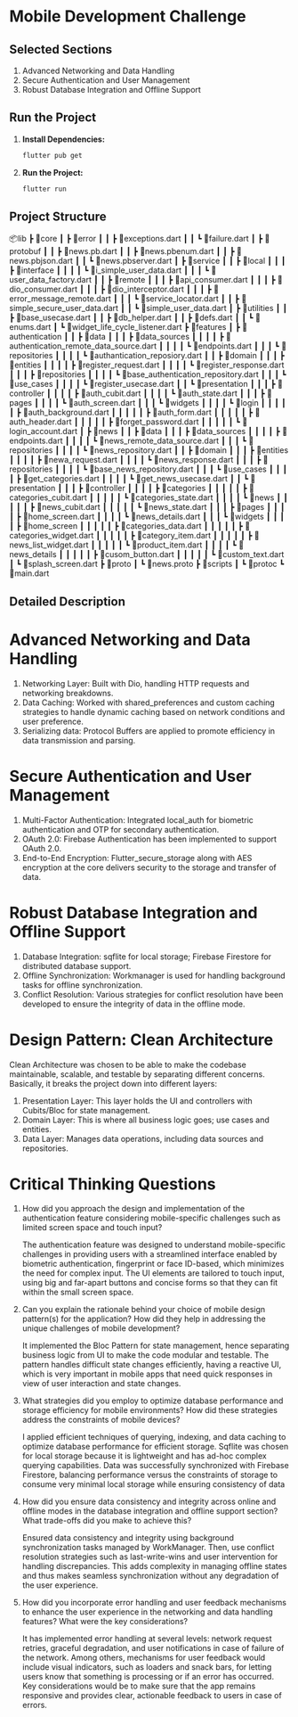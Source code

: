 # Mobile Development Challenge

## Selected Sections
1. Advanced Networking and Data Handling
2. Secure Authentication and User Management
3. Robust Database Integration and Offline Support
## Run the Project

1. **Install Dependencies:**
   ```bash
   flutter pub get

2. **Run the Project:**
   ```bash
   flutter run
   
## Project Structure
📦lib
 ┣ 📂core
 ┃ ┣ 📂error
 ┃ ┃ ┣ 📜exceptions.dart
 ┃ ┃ ┗ 📜failure.dart
 ┃ ┣ 📂protobuf
 ┃ ┃ ┣ 📜news.pb.dart
 ┃ ┃ ┣ 📜news.pbenum.dart
 ┃ ┃ ┣ 📜news.pbjson.dart
 ┃ ┃ ┗ 📜news.pbserver.dart
 ┃ ┣ 📂service
 ┃ ┃ ┣ 📂local
 ┃ ┃ ┃ ┣ 📂interface
 ┃ ┃ ┃ ┃ ┗ 📜i_simple_user_data.dart
 ┃ ┃ ┃ ┗ 📜user_data_factory.dart
 ┃ ┃ ┣ 📂remote
 ┃ ┃ ┃ ┣ 📜api_consumer.dart
 ┃ ┃ ┃ ┣ 📜dio_consumer.dart
 ┃ ┃ ┃ ┣ 📜dio_interceptor.dart
 ┃ ┃ ┃ ┣ 📜error_message_remote.dart
 ┃ ┃ ┃ ┗ 📜service_locator.dart
 ┃ ┃ ┣ 📜simple_secure_user_data.dart
 ┃ ┃ ┗ 📜simple_user_data.dart
 ┃ ┣ 📂utilities
 ┃ ┃ ┣ 📜base_usecase.dart
 ┃ ┃ ┣ 📜db_helper.dart
 ┃ ┃ ┣ 📜defs.dart
 ┃ ┃ ┗ 📜enums.dart
 ┃ ┗ 📜widget_life_cycle_listener.dart
 ┣ 📂features
 ┃ ┣ 📂authentication
 ┃ ┃ ┣ 📂data
 ┃ ┃ ┃ ┣ 📂data_sources
 ┃ ┃ ┃ ┃ ┣ 📜authentication_remote_data_source.dart
 ┃ ┃ ┃ ┃ ┗ 📜endpoints.dart
 ┃ ┃ ┃ ┗ 📂repositories
 ┃ ┃ ┃ ┃ ┗ 📜authantication_reposiory.dart
 ┃ ┃ ┣ 📂domain
 ┃ ┃ ┃ ┣ 📂entities
 ┃ ┃ ┃ ┃ ┣ 📜register_request.dart
 ┃ ┃ ┃ ┃ ┗ 📜register_response.dart
 ┃ ┃ ┃ ┣ 📂repositories
 ┃ ┃ ┃ ┃ ┗ 📜base_authentication_repository.dart
 ┃ ┃ ┃ ┗ 📂use_cases
 ┃ ┃ ┃ ┃ ┗ 📜register_usecase.dart
 ┃ ┃ ┗ 📂presentation
 ┃ ┃ ┃ ┣ 📂controller
 ┃ ┃ ┃ ┃ ┣ 📜auth_cubit.dart
 ┃ ┃ ┃ ┃ ┗ 📜auth_state.dart
 ┃ ┃ ┃ ┣ 📂pages
 ┃ ┃ ┃ ┃ ┗ 📜auth_screen.dart
 ┃ ┃ ┃ ┗ 📂widgets
 ┃ ┃ ┃ ┃ ┗ 📂login
 ┃ ┃ ┃ ┃ ┃ ┣ 📜auth_background.dart
 ┃ ┃ ┃ ┃ ┃ ┣ 📜auth_form.dart
 ┃ ┃ ┃ ┃ ┃ ┣ 📜auth_header.dart
 ┃ ┃ ┃ ┃ ┃ ┣ 📜forget_password.dart
 ┃ ┃ ┃ ┃ ┃ ┗ 📜login_account.dart
 ┃ ┣ 📂news
 ┃ ┃ ┣ 📂data
 ┃ ┃ ┃ ┣ 📂data_sources
 ┃ ┃ ┃ ┃ ┣ 📜endpoints.dart
 ┃ ┃ ┃ ┃ ┗ 📜news_remote_data_source.dart
 ┃ ┃ ┃ ┗ 📂repositories
 ┃ ┃ ┃ ┃ ┗ 📜news_repository.dart
 ┃ ┃ ┣ 📂domain
 ┃ ┃ ┃ ┣ 📂entities
 ┃ ┃ ┃ ┃ ┣ 📜newa_request.dart
 ┃ ┃ ┃ ┃ ┗ 📜news_response.dart
 ┃ ┃ ┃ ┣ 📂repositories
 ┃ ┃ ┃ ┃ ┗ 📜base_news_repository.dart
 ┃ ┃ ┃ ┗ 📂use_cases
 ┃ ┃ ┃ ┃ ┣ 📜get_categories.dart
 ┃ ┃ ┃ ┃ ┗ 📜get_news_usecase.dart
 ┃ ┃ ┗ 📂presentation
 ┃ ┃ ┃ ┣ 📂controller
 ┃ ┃ ┃ ┃ ┣ 📂categories
 ┃ ┃ ┃ ┃ ┃ ┣ 📜categories_cubit.dart
 ┃ ┃ ┃ ┃ ┃ ┗ 📜categories_state.dart
 ┃ ┃ ┃ ┃ ┗ 📂news
 ┃ ┃ ┃ ┃ ┃ ┣ 📜news_cubit.dart
 ┃ ┃ ┃ ┃ ┃ ┗ 📜news_state.dart
 ┃ ┃ ┃ ┣ 📂pages
 ┃ ┃ ┃ ┃ ┣ 📜home_screen.dart
 ┃ ┃ ┃ ┃ ┗ 📜news_details.dart
 ┃ ┃ ┃ ┗ 📂widgets
 ┃ ┃ ┃ ┃ ┣ 📂home_screen
 ┃ ┃ ┃ ┃ ┃ ┣ 📜categories_data.dart
 ┃ ┃ ┃ ┃ ┃ ┣ 📜categories_widget.dart
 ┃ ┃ ┃ ┃ ┃ ┣ 📜category_item.dart
 ┃ ┃ ┃ ┃ ┃ ┣ 📜news_list_widget.dart
 ┃ ┃ ┃ ┃ ┃ ┗ 📜product_item.dart
 ┃ ┃ ┃ ┃ ┗ 📂news_details
 ┃ ┃ ┃ ┃ ┃ ┣ 📜cusom_button.dart
 ┃ ┃ ┃ ┃ ┃ ┗ 📜custom_text.dart
 ┃ ┗ 📜splash_screen.dart
 ┣ 📂proto
 ┃ ┗ 📜news.proto
 ┣ 📂scripts
 ┃ ┗ 📜protoc
 ┗ 📜main.dart

## Detailed Description
# Advanced Networking and Data Handling
1. Networking Layer: Built with Dio, handling HTTP requests and networking breakdowns.
2. Data Caching: Worked with shared_preferences and custom caching strategies to handle dynamic caching based on network conditions and user preference.
3. Serializing data: Protocol Buffers are applied to promote efficiency in data transmission and parsing.

# Secure Authentication and User Management
1. Multi-Factor Authentication: Integrated local_auth for biometric authentication and OTP for secondary authentication.
2. OAuth 2.0: Firebase Authentication has been implemented to support OAuth 2.0.
3. End-to-End Encryption: Flutter_secure_storage along with AES encryption at the core delivers security to the storage and transfer of data.
# Robust Database Integration and Offline Support
1. Database Integration: sqflite for local storage; Firebase Firestore for distributed database support.
2. Offline Synchronization: Workmanager is used for handling background tasks for offline synchronization.
3. Conflict Resolution: Various strategies for conflict resolution have been developed to ensure the integrity of data in the offline mode.

# Design Pattern: Clean Architecture
   Clean Architecture was chosen to be able to make the codebase maintainable, scalable, and testable by separating different concerns. Basically, it breaks the project down into different layers:
1. Presentation Layer: This layer holds the UI and controllers with Cubits/Bloc for state management.
2. Domain Layer: This is where all business logic goes; use cases and entities.
3. Data Layer: Manages data operations, including data sources and repositories.

# Critical Thinking Questions
1. How did you approach the design and implementation of the authentication feature considering mobile-specific challenges such as limited screen space and touch input?

   The authentication feature was designed to understand mobile-specific challenges in providing users with a streamlined interface enabled by biometric authentication, fingerprint or face ID-based, which minimizes the need for complex input. The UI elements are tailored to touch input, using big and far-apart buttons and concise forms so that they can fit within the small screen space.

2. Can you explain the rationale behind your choice of mobile design pattern(s) for the application? How did they help in addressing the unique challenges of mobile development?

   It implemented the Bloc Pattern for state management, hence separating business logic from UI to make the code modular and testable. The pattern handles difficult state changes efficiently, having a reactive UI, which is very important in mobile apps that need quick responses in view of user interaction and state changes.

3. What strategies did you employ to optimize database performance and storage efficiency for mobile environments? How did these strategies address the constraints of mobile devices?

   I applied efficient techniques of querying, indexing, and data caching to optimize database performance for efficient storage. Sqflite was chosen for local storage because it is lightweight and has ad-hoc complex querying capabilities. Data was successfully synchronized with Firebase Firestore, balancing performance versus the constraints of storage to consume very minimal local storage while ensuring consistency of data

4. How did you ensure data consistency and integrity across online and offline modes in the database integration and offline support section? What trade-offs did you make to achieve this?

   Ensured data consistency and integrity using background synchronization tasks managed by WorkManager. Then, use conflict resolution strategies such as last-write-wins and user intervention for handling discrepancies. This adds complexity in managing offline states and thus makes seamless synchronization without any degradation of the user experience.

5. How did you incorporate error handling and user feedback mechanisms to enhance the user experience in the networking and data handling features? What were the key considerations?

   It has implemented error handling at several levels: network request retries, graceful degradation, and user notifications in case of failure of the network. Among others, mechanisms for user feedback would include visual indicators, such as loaders and snack bars, for letting users know that something is processing or if an error has occurred. Key considerations would be to make sure that the app remains responsive and provides clear, actionable feedback to users in case of errors.
